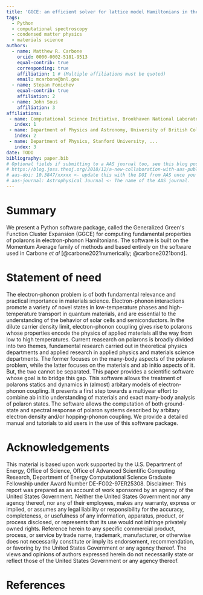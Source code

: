 ```yaml
---
title: 'GGCE: an efficient solver for lattice model Hamiltonians in the polaron limit'
tags:
  - Python
  - computational spectroscopy
  - condensed matter physics
  - materials science
authors:
  - name: Matthew R. Carbone
    orcid: 0000-0002-5181-9513
    equal-contrib: true
    corresponding: true
    affiliation: 1 # (Multiple affiliations must be quoted)
    email: mcarbone@bnl.gov
  - name: Stepan Fomichev
    equal-contrib: true
    affiliation: 2
  - name: John Sous
    affiliation: 3
affiliations:
 - name: Computational Science Initiative, Brookhaven National Laboratory, Upton, New York 11973, USA
   index: 1
 - name: Department of Physics and Astronomy, University of British Columbia, Vancouver, British Columbia V6T 1Z1, Canada
   index: 2
 - name: Department of Physics, Stanford University, ...
   index: 3
date: TODO
bibliography: paper.bib
# Optional fields if submitting to a AAS journal too, see this blog post:
# https://blog.joss.theoj.org/2018/12/a-new-collaboration-with-aas-publishing
# aas-doi: 10.3847/xxxxx <- update this with the DOI from AAS once you know it.
# aas-journal: Astrophysical Journal <- The name of the AAS journal.
---
```


# Summary
We present a Python software package, called the Generalized Green's Function Cluster Expansion (GGCE) for computing fundamental properties of polarons in electron-phonon Hamiltonians. The software is built on the Momentum Average family of methods and based entirely on the software used in Carbone _et al_ [@carbone2021numerically; @carbone2021bond].

# Statement of need
The electron-phonon problem is of both fundamental relevance and practical importance in materials science. Electron-phonon interactions promote a variety of novel states in low-temperature phases and high-temperature transport in quantum materials, and are essential to the understanding of the behavior of solar cells and semiconductors.  In the dilute carrier density limit, electron-phonon coupling gives rise to polarons whose properties encode the physics of applied materials all the way from low to high temperatures.  Current reasearch on polarons is broadly divided into two themes, fundamental research carried out in theoretical physics departments and applied research in applied physics and materials science departments.  The former focuses on the many-body aspects of the polaron problem, while the latter focuses on the materials and ab initio aspects of it.  But, the two cannot be separated.  This paper provides a scientific software whose goal is to bridge this gap.  This software allows the treatment of polarons statics and dynamics in (almost) arbitary models of electron-phonon coupling.  It presents a first step towards a multiyear effort to combine ab initio understanding of materials and exact many-body analysis of polaron states. The software allows the computation of both ground-state and spectral response of polaron systems described by arbitary electron density and/or hopping-phonon coupling.  We provide a detailed manual and tutorials to aid users in the use of this software package.

# Acknowledgements

This material is based upon work supported by the U.S. Department of Energy, Office of Science, Office of Advanced Scientific Computing Research, Department of Energy Computational Science Graduate Fellowship under Award Number DE-FG02-97ER25308. Disclaimer: This report was prepared as an account of work sponsored by an agency of the United States Government. Neither the United States Government nor any agency thereof, nor any of their employees, makes any warranty, express or implied, or assumes any legal liability or responsibility for the accuracy, completeness, or usefulness of any information, apparatus, product, or process disclosed, or represents that its use would not infringe privately owned rights. Reference herein to any specific commercial product, process, or service by trade name, trademark, manufacturer, or otherwise does not necessarily constitute or imply its endorsement, recommendation, or favoring by the United States Government or any agency thereof. The views and opinions of authors expressed herein do not necessarily state or reflect those of the United States Government or any agency thereof.

# References
